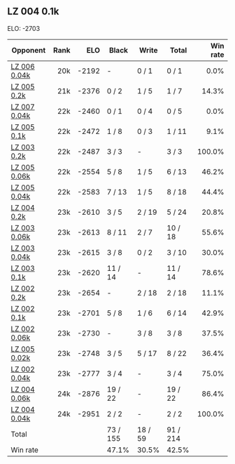 ## LZ 004 0.1k ##

ELO: -2703

Opponent | Rank | ELO | Black | Write | Total | Win rate
---------|-----:|----:|-------|-------|-------|-------:
[LZ 006 0.04k](LZ%20006%200.04k.md) | 20k | -2192 | - | 0 / 1 | 0 / 1 | 0.0%
[LZ 005 0.2k](LZ%20005%200.2k.md) | 21k | -2376 | 0 / 2 | 1 / 5 | 1 / 7 | 14.3%
[LZ 007 0.04k](LZ%20007%200.04k.md) | 22k | -2460 | 0 / 1 | 0 / 4 | 0 / 5 | 0.0%
[LZ 005 0.1k](LZ%20005%200.1k.md) | 22k | -2472 | 1 / 8 | 0 / 3 | 1 / 11 | 9.1%
[LZ 003 0.2k](LZ%20003%200.2k.md) | 22k | -2487 | 3 / 3 | - | 3 / 3 | 100.0%
[LZ 005 0.06k](LZ%20005%200.06k.md) | 22k | -2554 | 5 / 8 | 1 / 5 | 6 / 13 | 46.2%
[LZ 005 0.04k](LZ%20005%200.04k.md) | 22k | -2583 | 7 / 13 | 1 / 5 | 8 / 18 | 44.4%
[LZ 004 0.2k](LZ%20004%200.2k.md) | 23k | -2610 | 3 / 5 | 2 / 19 | 5 / 24 | 20.8%
[LZ 003 0.06k](LZ%20003%200.06k.md) | 23k | -2613 | 8 / 11 | 2 / 7 | 10 / 18 | 55.6%
[LZ 003 0.04k](LZ%20003%200.04k.md) | 23k | -2615 | 3 / 8 | 0 / 2 | 3 / 10 | 30.0%
[LZ 003 0.1k](LZ%20003%200.1k.md) | 23k | -2620 | 11 / 14 | - | 11 / 14 | 78.6%
[LZ 002 0.2k](LZ%20002%200.2k.md) | 23k | -2654 | - | 2 / 18 | 2 / 18 | 11.1%
[LZ 002 0.1k](LZ%20002%200.1k.md) | 23k | -2701 | 5 / 8 | 1 / 6 | 6 / 14 | 42.9%
[LZ 002 0.06k](LZ%20002%200.06k.md) | 23k | -2730 | - | 3 / 8 | 3 / 8 | 37.5%
[LZ 005 0.02k](LZ%20005%200.02k.md) | 23k | -2748 | 3 / 5 | 5 / 17 | 8 / 22 | 36.4%
[LZ 002 0.04k](LZ%20002%200.04k.md) | 23k | -2777 | 3 / 4 | - | 3 / 4 | 75.0%
[LZ 004 0.06k](LZ%20004%200.06k.md) | 24k | -2876 | 19 / 22 | - | 19 / 22 | 86.4%
[LZ 004 0.04k](LZ%20004%200.04k.md) | 24k | -2951 | 2 / 2 | - | 2 / 2 | 100.0%
Total | | | 73 / 155 | 18 / 59 | 91 / 214 | 
Win rate| | | 47.1% | 30.5% | 42.5% | 

